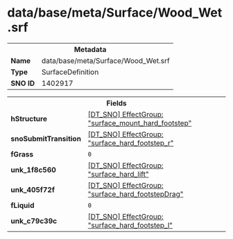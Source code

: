 <h1>data/base/meta/Surface/Wood_Wet.srf</h1><table><tr><th colspan="100%">Metadata</th></tr><tr><td><b>Name</b></td><td>data/base/meta/Surface/Wood_Wet.srf</td></tr><tr><td><b>Type</b></td><td>SurfaceDefinition</td></tr><tr><td><b>SNO ID</b></td><td>1402917</td></tr></table>

<table><tr><th colspan="100%">Fields</th></tr><tr><td><b>hStructure</b></td><td><a href="..\EffectGroup\surface_mount_hard_footstep.efg">[DT_SNO] EffectGroup: "surface_mount_hard_footstep"</a></td></tr><tr><td><b>snoSubmitTransition</b></td><td><a href="..\EffectGroup\surface_hard_footstep_r.efg">[DT_SNO] EffectGroup: "surface_hard_footstep_r"</a></td></tr><tr><td><b>fGrass</b></td><td><code>0</code></td></tr><tr><td><b>unk_1f8c560</b></td><td><a href="..\EffectGroup\surface_hard_lift.efg">[DT_SNO] EffectGroup: "surface_hard_lift"</a></td></tr><tr><td><b>unk_405f72f</b></td><td><a href="..\EffectGroup\surface_hard_footstepDrag.efg">[DT_SNO] EffectGroup: "surface_hard_footstepDrag"</a></td></tr><tr><td><b>fLiquid</b></td><td><code>0</code></td></tr><tr><td><b>unk_c79c39c</b></td><td><a href="..\EffectGroup\surface_hard_footstep_l.efg">[DT_SNO] EffectGroup: "surface_hard_footstep_l"</a></td></tr></table>

